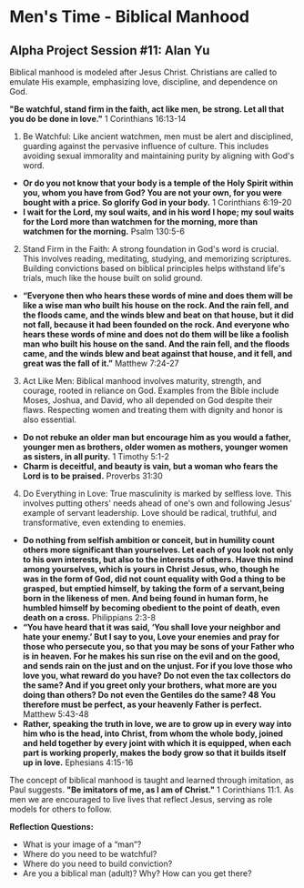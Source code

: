 # Men's Time - Biblical Manhood
## Alpha Project Session #11: Alan Yu

Biblical manhood is modeled after Jesus Christ. Christians are called to emulate His example, emphasizing love, discipline, and dependence on God.

**"Be watchful, stand firm in the faith, act like men, be strong. Let all that you do be done in love."** 1 Corinthians 16:13-14

1. Be Watchful: Like ancient watchmen, men must be alert and disciplined, guarding against the pervasive influence of culture. This includes avoiding sexual immorality and maintaining purity by aligning with God's word.
-  **Or do you not know that your body is a temple of the Holy Spirit within you, whom you have from God? You are not your own, for you were bought with a price. So glorify God in your body.** 1 Corinthians 6:19-20
-  **I wait for the Lord, my soul waits, and in his word I hope; my soul waits for the Lord more than watchmen for the morning, more than watchmen for the morning.** Psalm 130:5-6

2. Stand Firm in the Faith: A strong foundation in God's word is crucial. This involves reading, meditating, studying, and memorizing scriptures. Building convictions based on biblical principles helps withstand life's trials, much like the house built on solid ground.
- **“Everyone then who hears these words of mine and does them will be like a wise man who built his house on the rock. And the rain fell, and the floods came, and the winds blew and beat on that house, but it did not fall, because it had been founded on the rock. And everyone who hears these words of mine and does not do them will be like a foolish man who built his house on the sand. And the rain fell, and the floods came, and the winds blew and beat against that house, and it fell, and great was the fall of it.”** Matthew 7:24-27

3. Act Like Men: Biblical manhood involves maturity, strength, and courage, rooted in reliance on God. Examples from the Bible include Moses, Joshua, and David, who all depended on God despite their flaws. Respecting women and treating them with dignity and honor is also essential.
-  **Do not rebuke an older man but encourage him as you would a father, younger men as brothers, older women as mothers, younger women as sisters, in all purity.** 1 Timothy 5:1-2
-  **Charm is deceitful, and beauty is vain, but a woman who fears the Lord is to be praised.** Proverbs 31:30

4. Do Everything in Love: True masculinity is marked by selfless love. This involves putting others' needs ahead of one's own and following Jesus' example of servant leadership. Love should be radical, truthful, and transformative, even extending to enemies.
- **Do nothing from selfish ambition or conceit, but in humility count others more significant than yourselves. Let each of you look not only to his own interests, but also to the interests of others. Have this mind among yourselves, which is yours in Christ Jesus, who, though he was in the form of God, did not count equality with God a thing to be grasped, but emptied himself, by taking the form of a servant,being born in the likeness of men. And being found in human form, he humbled himself by becoming obedient to the point of death, even death on a cross.** Philippians 2:3-8
-  **“You have heard that it was said, ‘You shall love your neighbor and hate your enemy.’ But I say to you, Love your enemies and pray for those who persecute you, so that you may be sons of your Father who is in heaven. For he makes his sun rise on the evil and on the good, and sends rain on the just and on the unjust. For if you love those who love you, what reward do you have? Do not even the tax collectors do the same? And if you greet only your brothers, what more are you doing than others? Do not even the Gentiles do the same? 48 You therefore must be perfect, as your heavenly Father is perfect.** Matthew 5:43-48
-  **Rather, speaking the truth in love, we are to grow up in every way into him who is the head, into Christ, from whom the whole body, joined and held together by every joint with which it is equipped, when each part is working properly, makes the body grow so that it builds itself up in love.** Ephesians 4:15-16

The concept of biblical manhood is taught and learned through imitation, as Paul suggests. **"Be imitators of me, as I am of Christ."** 1 Corinthians 11:1. As men we are encouraged to live lives that reflect Jesus, serving as role models for others to follow.

**Reflection Questions:**
- What is your image of a “man”?
- Where do you need to be watchful?
- Where do you need to build conviction?
- Are you a biblical man (adult)? Why? How can you get there?